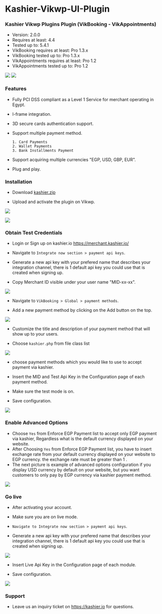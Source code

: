# Kashier-Vikwp-UI-Plugin
### Kashier Vikwp Plugins Plugin (VikBooking - VikAppointments)

 * Version: 2.0.0
 * Requires at least: 4.4
 * Tested up to: 5.4.1
 * VikBooking requires at least: Pro 1.3.x
 * VikBooking tested up to: Pro 1.3.x
 * VikAppointments requires at least: Pro 1.2
 * VikAppointments tested up to: Pro 1.2

![](https://raw.githubusercontent.com/Kashier-payments/Kashier-Vikwp-UI-Plugin/main/steps/kashier-logo.png)
![](https://raw.githubusercontent.com/Kashier-payments/Kashier-Vikwp-UI-Plugin/main/steps/vikwp-logo.png)

### Features

- Fully PCI DSS compliant as a Level 1 Service for merchant operating in Egypt.

- I-frame integration.

- 3D secure cards authentication support.

- Support multiple payment method.

      1. Card Payments
      2. Wallet Payments 
      3. Bank Installments Payment    

- Support acquiring multiple currencies "EGP, USD, GBP, EUR".

- Plug and play.


### Installation

- Download [kashier.zip](https://raw.githubusercontent.com/Kashier-payments/Kashier-Vikwp-UI-Plugin/main/VikKashier.zip) 

- Upload and activate the plugin on Vikwp.

![](https://raw.githubusercontent.com/Kashier-payments/Kashier-Vikwp-UI-Plugin/main/steps/kashier_upload.png)

![](https://raw.githubusercontent.com/Kashier-payments/Kashier-Vikwp-UI-Plugin/main/steps/kashier_activate.png)

### Obtain Test Credentials

- Login or Sign up on kashier.io https://merchant.kashier.io/

- Navigate to `Integrate now section > payment api keys`.

- Generate a new api key with your prefered name that describes your integration channel, there is 1 default api key you could use that is created when signing up.

- Copy Merchant ID visible under your user name "MID-xx-xx".

![](https://raw.githubusercontent.com/Kashier-payments/Kashier-Vikwp-UI-Plugin/main/steps/apikey_mid_test.png)

- Navigate to `VikBooking > Global > payment methods`.

- Add a new payment method by clicking on the Add button on the top.

![](https://raw.githubusercontent.com/Kashier-payments/Kashier-Vikwp-UI-Plugin/main/steps/add_kashier_payment_method.png)

- Customize the title and description of your payment method that will show up to your users.

- Choose `kashier.php` from file class list

![](https://raw.githubusercontent.com/Kashier-payments/Kashier-Vikwp-UI-Plugin/main/steps/initial_configuration_payment_method.png)

- choose payment methods which you would like to use to accept payment via kashier.

- Insert the MID and Test Api Key in the Configuration page of each payment method.

- Make sure the test mode is on.

- Save configuration.

![](https://raw.githubusercontent.com/Kashier-payments/Kashier-Vikwp-UI-Plugin/main/steps/vikwp_configurtion_payment.png)

### Enable Advanced Options 

- Choose `Yes` from Enforce EGP Payment list to accept only EGP payment via kashier, Regardless what is the default currency displayed on your website.
- After Choosing `Yes` from Enforce EGP Payment list, you have to insert exchange rate from your default currency displayed on your website to EGP currency. the exchange rate must be greater than 1 .
- The next picture is example of advanced options configuration if you display USD currency by default on your website, but you want customers to only pay by EGP currency via kashier payment method. 

![](https://raw.githubusercontent.com/Kashier-payments/Kashier-vikwp-UI-Plugin/main/steps/advanced_options.png)

### Go live

- After activating your account.

- Make sure you are on live mode.

- `Navigate to Integrate now section > payment api keys`.

- Generate a new api key with your prefered name that describes your integration channel, there is 1 default api key you could use that is created when signing up.

![](https://raw.githubusercontent.com/Kashier-payments/Kashier-Vikwp-UI-Plugin/main/steps/apikey_mid_live.png)

- Insert Live Api Key in the Configuration page of each module.

- Save configuration.

![](https://raw.githubusercontent.com/Kashier-payments/Kashier-Vikwp-UI-Plugin/main/steps/vikwp_configuration_live.png)


### Support

- Leave us an inquiry ticket on https://kashier.io for questions.
